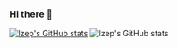 ### Hi there 👋

[![lzep's GitHub stats](https://github-readme-stats.vercel.app/api?username=lzep2023)](https://github.com/lzep2023/github-readme-stats)
![lzep's GitHub stats](https://github-readme-stats.vercel.app/api?username=lzep2023&show_icons=true&theme=radical)
